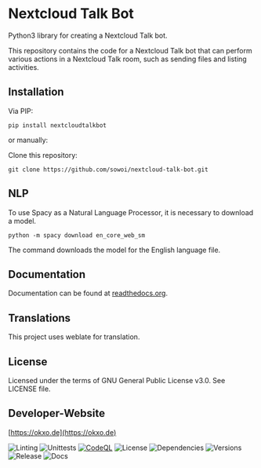 # Nextcloud Talk Bot

Python3 library for creating a Nextcloud Talk bot. 

This repository contains the code for a Nextcloud Talk bot that can perform various actions in a Nextcloud Talk room, such as sending files and listing activities.

## Installation

Via PIP:

```
pip install nextcloudtalkbot
```

or manually:

Clone this repository:

```
git clone https://github.com/sowoi/nextcloud-talk-bot.git

```

## NLP

To use Spacy as a Natural Language Processor, it is necessary to download a model.

```
python -m spacy download en_core_web_sm
```
The command downloads the model for the English language file. 


## Documentation

Documentation can be found at [readthedocs.org](https://nextcloud-talk-bot.readthedocs.io).

## Translations

This project uses weblate for translation.


## License

Licensed under the terms of GNU General Public License v3.0. See LICENSE file.


## Developer-Website

[https://okxo.de](https://okxo.de)


![Linting](https://github.com/sowoi/nextcloud-talk-bot//actions/workflows/python-lint.yml/badge.svg)
![Unittests](https://github.com/sowoi/nextcloud-talk-bot//actions/workflows/python-tox.yml/badge.svg)
[![CodeQL](https://github.com/sowoi/nextcloud-talk-bot/actions/workflows/github-code-scanning/codeql/badge.svg)](https://github.com/sowoi/nextcloud-talk-bot/actions/workflows/github-code-scanning/codeql)
![License](https://img.shields.io/pypi/l/nextcloudtalkbot?style=plastic)
![Dependencies](https://img.shields.io/librariesio/github/sowoi/nextcloud-talk-bot?style=plastic)
![Versions](https://img.shields.io/pypi/pyversions/nextcloudtalkbot?style=plastic)
![Release](https://img.shields.io/pypi/status/nextcloudtalkbot?style=plastic)
![Docs](https://readthedocs.org/projects/nextcloud-talk-bot/badge/?version=latest&style=plactic)
